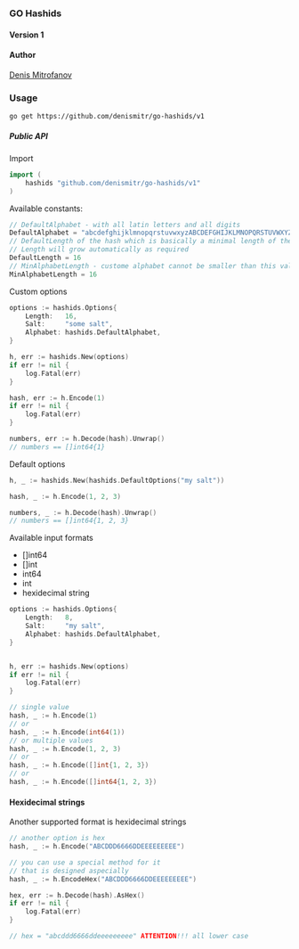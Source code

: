 ### GO Hashids

#### Version 1

#### Author
[Denis Mitrofanov](https://thecollection.ru)

### Usage

```go get https://github.com/denismitr/go-hashids/v1```

##### Public API

Import
```go
import (
	hashids "github.com/denismitr/go-hashids/v1"
)
```

Available constants:

```go
// DefaultAlphabet - with all latin letters and all digits
DefaultAlphabet = "abcdefghijklmnopqrstuvwxyzABCDEFGHIJKLMNOPQRSTUVWXYZ1234567890"
// DefaultLength of the hash which is basically a minimal length of the hash
// Length will grow automatically as required
DefaultLength = 16
// MinAlphabetLength - custome alphabet cannot be smaller than this value
MinAlphabetLength = 16
```

Custom options
```go
options := hashids.Options{
    Length:   16,
    Salt:     "some salt",
    Alphabet: hashids.DefaultAlphabet,
}

h, err := hashids.New(options)
if err != nil {
    log.Fatal(err)
}

hash, err := h.Encode(1)
if err != nil {
    log.Fatal(err)
}

numbers, err := h.Decode(hash).Unwrap()
// numbers == []int64{1}
```

Default options
```go
h, _ := hashids.New(hashids.DefaultOptions("my salt"))

hash, _ := h.Encode(1, 2, 3)

numbers, _ := h.Decode(hash).Unwrap()
// numbers == []int64{1, 2, 3}
```

Available input formats
* []int64
* []int
* int64
* int
* hexidecimal string

```go
options := hashids.Options{
    Length:   8,
    Salt:     "my salt",
    Alphabet: hashids.DefaultAlphabet,
}


h, err := hashids.New(options)
if err != nil {
    log.Fatal(err)
}

// single value
hash, _ := h.Encode(1) 
// or
hash, _ := h.Encode(int64(1)) 
// or multiple values
hash, _ := h.Encode(1, 2, 3)
// or
hash, _ := h.Encode([]int{1, 2, 3})
// or
hash, _ := h.Encode([]int64{1, 2, 3})
```

#### Hexidecimal strings
Another supported format is hexidecimal strings
```go
// another option is hex
hash, _ := h.Encode("ABCDDD6666DDEEEEEEEEE")

// you can use a special method for it
// that is designed aspecially 
hash, _ := h.EncodeHex("ABCDDD6666DDEEEEEEEEE")

hex, err := h.Decode(hash).AsHex()
if err != nil {
    log.Fatal(err)
}

// hex = "abcddd6666ddeeeeeeeee" ATTENTION!!! all lower case
```